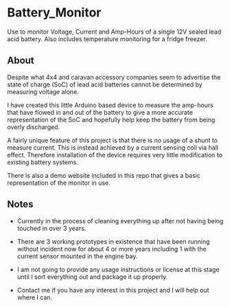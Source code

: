 # Battery_Monitor

Use to monitor Voltage, Current and Amp-Hours of a single 12V sealed lead acid battery.
Also includes temperature monitoring for a fridge freezer.

## About

Despite what 4x4 and caravan accessory companies seem to advertise the state of charge (SoC) of lead acid batteries cannot be determined by measuring voltage alone.

I have created this little Arduino based device to measure the amp-hours that have flowed in and out of the battery to give a more accurate representation of the SoC and hopefully help keep the battery from being overly discharged.

A fairly unique feature of this project is that there is no usage of a shunt to measure current. This is instead achieved by a current sensing coil via hall effect. Therefore installation of the device requires very little modification to existing battery systems.

There is also a demo website included in this repo that gives a basic representation of the monitor in use.

## Notes

- Currently in the process of cleaning everything up after not having being
  touched in over 3 years.

- There are 3 working prototypes in existence that have been running without
  incident now for about 4 or more years including 1 with the current sensor
  mounted in the engine bay.

- I am not going to provide any usage instructions or license at this stage
  until I sort everything out and package it up properly. 

- Contact me if you have any interest in this project and I will help out where I can.

